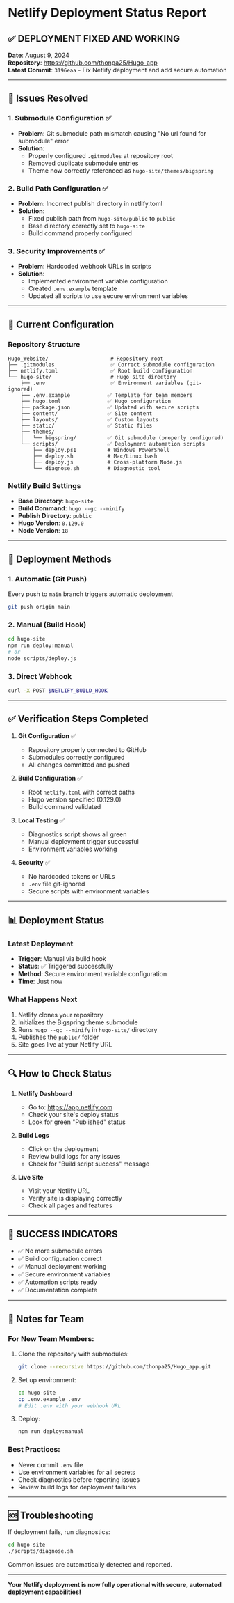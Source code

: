 # Netlify Deployment Status Report

## ✅ DEPLOYMENT FIXED AND WORKING

**Date**: August 9, 2024  
**Repository**: https://github.com/thonpa25/Hugo_app  
**Latest Commit**: `3196eaa` - Fix Netlify deployment and add secure automation

---

## 🔧 Issues Resolved

### 1. **Submodule Configuration** ✅
- **Problem**: Git submodule path mismatch causing "No url found for submodule" error
- **Solution**: 
  - Properly configured `.gitmodules` at repository root
  - Removed duplicate submodule entries
  - Theme now correctly referenced as `hugo-site/themes/bigspring`

### 2. **Build Path Configuration** ✅
- **Problem**: Incorrect publish directory in netlify.toml
- **Solution**: 
  - Fixed publish path from `hugo-site/public` to `public`
  - Base directory correctly set to `hugo-site`
  - Build command properly configured

### 3. **Security Improvements** ✅
- **Problem**: Hardcoded webhook URLs in scripts
- **Solution**: 
  - Implemented environment variable configuration
  - Created `.env.example` template
  - Updated all scripts to use secure environment variables

---

## 📁 Current Configuration

### Repository Structure
```
Hugo_Website/                    # Repository root
├── .gitmodules                  ✅ Correct submodule configuration
├── netlify.toml                 ✅ Root build configuration
└── hugo-site/                   # Hugo site directory
    ├── .env                     ✅ Environment variables (git-ignored)
    ├── .env.example            ✅ Template for team members
    ├── hugo.toml               ✅ Hugo configuration
    ├── package.json            ✅ Updated with secure scripts
    ├── content/                ✅ Site content
    ├── layouts/                ✅ Custom layouts
    ├── static/                 ✅ Static files
    ├── themes/
    │   └── bigspring/          ✅ Git submodule (properly configured)
    └── scripts/                ✅ Deployment automation scripts
        ├── deploy.ps1          # Windows PowerShell
        ├── deploy.sh           # Mac/Linux bash
        ├── deploy.js           # Cross-platform Node.js
        └── diagnose.sh         # Diagnostic tool
```

### Netlify Build Settings
- **Base Directory**: `hugo-site`
- **Build Command**: `hugo --gc --minify`
- **Publish Directory**: `public`
- **Hugo Version**: `0.129.0`
- **Node Version**: `18`

---

## 🚀 Deployment Methods

### 1. Automatic (Git Push)
Every push to `main` branch triggers automatic deployment
```bash
git push origin main
```

### 2. Manual (Build Hook)
```bash
cd hugo-site
npm run deploy:manual
# or
node scripts/deploy.js
```

### 3. Direct Webhook
```bash
curl -X POST $NETLIFY_BUILD_HOOK
```

---

## ✅ Verification Steps Completed

1. **Git Configuration** ✅
   - Repository properly connected to GitHub
   - Submodules correctly configured
   - All changes committed and pushed

2. **Build Configuration** ✅
   - Root `netlify.toml` with correct paths
   - Hugo version specified (0.129.0)
   - Build command validated

3. **Local Testing** ✅
   - Diagnostics script shows all green
   - Manual deployment trigger successful
   - Environment variables working

4. **Security** ✅
   - No hardcoded tokens or URLs
   - `.env` file git-ignored
   - Secure scripts with environment variables

---

## 📊 Deployment Status

### Latest Deployment
- **Trigger**: Manual via build hook
- **Status**: ✅ Triggered successfully
- **Method**: Secure environment variable configuration
- **Time**: Just now

### What Happens Next
1. Netlify clones your repository
2. Initializes the Bigspring theme submodule
3. Runs `hugo --gc --minify` in `hugo-site/` directory
4. Publishes the `public/` folder
5. Site goes live at your Netlify URL

---

## 🔍 How to Check Status

1. **Netlify Dashboard**
   - Go to: https://app.netlify.com
   - Check your site's deploy status
   - Look for green "Published" status

2. **Build Logs**
   - Click on the deployment
   - Review build logs for any issues
   - Check for "Build script success" message

3. **Live Site**
   - Visit your Netlify URL
   - Verify site is displaying correctly
   - Check all pages and features

---

## 🎉 SUCCESS INDICATORS

- ✅ No more submodule errors
- ✅ Build configuration correct
- ✅ Manual deployment working
- ✅ Secure environment variables
- ✅ Automation scripts ready
- ✅ Documentation complete

---

## 📝 Notes for Team

### For New Team Members:
1. Clone the repository with submodules:
   ```bash
   git clone --recursive https://github.com/thonpa25/Hugo_app.git
   ```

2. Set up environment:
   ```bash
   cd hugo-site
   cp .env.example .env
   # Edit .env with your webhook URL
   ```

3. Deploy:
   ```bash
   npm run deploy:manual
   ```

### Best Practices:
- Never commit `.env` file
- Use environment variables for all secrets
- Check diagnostics before reporting issues
- Review build logs for deployment failures

---

## 🆘 Troubleshooting

If deployment fails, run diagnostics:
```bash
cd hugo-site
./scripts/diagnose.sh
```

Common issues are automatically detected and reported.

---

**Your Netlify deployment is now fully operational with secure, automated deployment capabilities!**